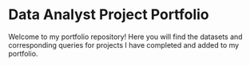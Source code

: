 # Data Analyst Project Portfolio

Welcome to my portfolio repository! Here you will find the datasets and corresponding queries for projects I have completed and added to my portfolio.
